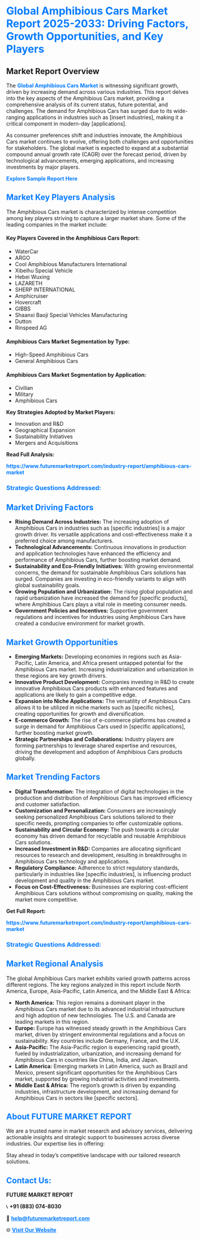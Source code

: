 <h1 style="color: #007BFF;">Global Amphibious Cars Market Report 2025-2033: Driving Factors, Growth Opportunities, and Key Players</h1>

<section id="overview">
<h2>Market Report Overview</h2>
<p>The <a href="https://www.futuremarketreport.com/industry-report/amphibious-cars-market" style="color: #007BFF; text-decoration: none;"><strong>Global Amphibious Cars Market</strong></a> is witnessing significant growth, driven by increasing demand across various industries. This report delves into the key aspects of the Amphibious Cars market, providing a comprehensive analysis of its current status, future potential, and challenges. The demand for Amphibious Cars has surged due to its wide-ranging applications in industries such as [insert industries], making it a critical component in modern-day [applications].</p>
<p>As consumer preferences shift and industries innovate, the Amphibious Cars market continues to evolve, offering both challenges and opportunities for stakeholders. The global market is expected to expand at a substantial compound annual growth rate (CAGR) over the forecast period, driven by technological advancements, emerging applications, and increasing investments by major players.</p>
</section>

<section id="overview">
<p><a href="https://www.futuremarketreport.com/request-sample/reportId=116517" style="color: #007BFF; text-decoration: none;"><strong>Explore Sample Report Here</strong></a></p>
</section>

<section id="key-players">
<h2 style="color: #007BFF;">Market Key Players Analysis</h2>
<p>The Amphibious Cars market is characterized by intense competition among key players striving to capture a larger market share. Some of the leading companies in the market include:</p>
<h4>Key Players Covered in the Amphibious Cars Report:</h4>
<ul><li>WaterCar</li><li>ARGO</li><li>Cool Amphibious Manufacturers International</li><li>Xibeihu Special Vehicle</li><li>Hebei Wuxing</li><li>LAZARETH</li><li>SHERP INTERNATIONAL</li><li>Amphicruiser</li><li>Hovercraft</li><li>GIBBS</li><li>Shaanxi Baoji Special Vehicles Manufacturing</li><li>Dutton</li><li>Rinspeed AG</li></ul>
<h4>Amphibious Cars Market Segmentation by Type:</h4>
<ul><li>High-Speed Amphibious Cars</li><li>General Amphibious Cars</li></ul>

<h4>Amphibious Cars Market Segmentation by Application:</h4>
<ul><li>Civilian</li><li>Military</li><li>Amphibious Cars</li></ul>
<p><strong>Key Strategies Adopted by Market Players:</strong></p>
<ul>
<li>Innovation and R&D</li>
<li>Geographical Expansion</li>
<li>Sustainability Initiatives</li>
<li>Mergers and Acquisitions</li>
</ul>
</section>

<section>
<p><strong>Read Full Analysis: </strong></p><a href="https://www.futuremarketreport.com/industry-report/amphibious-cars-market" style="color: #007BFF; text-decoration: none;"><strong>https://www.futuremarketreport.com/industry-report/amphibious-cars-market</strong></a>
<h3 style="color: #007BFF;">Strategic Questions Addressed:</h3>
</section>

<section id="driving-factors">
<h2 style="color: #007BFF;">Market Driving Factors</h2>
<ul>
<li><strong>Rising Demand Across Industries:</strong> The increasing adoption of Amphibious Cars in industries such as [specific industries] is a major growth driver. Its versatile applications and cost-effectiveness make it a preferred choice among manufacturers.</li>
<li><strong>Technological Advancements:</strong> Continuous innovations in production and application technologies have enhanced the efficiency and performance of Amphibious Cars, further boosting market demand.</li>
<li><strong>Sustainability and Eco-Friendly Initiatives:</strong> With growing environmental concerns, the demand for sustainable Amphibious Cars solutions has surged. Companies are investing in eco-friendly variants to align with global sustainability goals.</li>
<li><strong>Growing Population and Urbanization:</strong> The rising global population and rapid urbanization have increased the demand for [specific products], where Amphibious Cars plays a vital role in meeting consumer needs.</li>
<li><strong>Government Policies and Incentives:</strong> Supportive government regulations and incentives for industries using Amphibious Cars have created a conducive environment for market growth.</li>
</ul>
</section>

<section id="growth-opportunities">
<h2 style="color: #007BFF;">Market Growth Opportunities</h2>
<ul>
<li><strong>Emerging Markets:</strong> Developing economies in regions such as Asia-Pacific, Latin America, and Africa present untapped potential for the Amphibious Cars market. Increasing industrialization and urbanization in these regions are key growth drivers.</li>
<li><strong>Innovative Product Development:</strong> Companies investing in R&D to create innovative Amphibious Cars products with enhanced features and applications are likely to gain a competitive edge.</li>
<li><strong>Expansion into Niche Applications:</strong> The versatility of Amphibious Cars allows it to be utilized in niche markets such as [specific niches], creating opportunities for growth and diversification.</li>
<li><strong>E-commerce Growth:</strong> The rise of e-commerce platforms has created a surge in demand for Amphibious Cars used in [specific applications], further boosting market growth.</li>
<li><strong>Strategic Partnerships and Collaborations:</strong> Industry players are forming partnerships to leverage shared expertise and resources, driving the development and adoption of Amphibious Cars products globally.</li>
</ul>
</section>

<section id="trending-factors">
<h2 style="color: #007BFF;">Market Trending Factors</h2>
<ul>
<li><strong>Digital Transformation:</strong> The integration of digital technologies in the production and distribution of Amphibious Cars has improved efficiency and customer satisfaction.</li>
<li><strong>Customization and Personalization:</strong> Consumers are increasingly seeking personalized Amphibious Cars solutions tailored to their specific needs, prompting companies to offer customizable options.</li>
<li><strong>Sustainability and Circular Economy:</strong> The push towards a circular economy has driven demand for recyclable and reusable Amphibious Cars solutions.</li>
<li><strong>Increased Investment in R&D:</strong> Companies are allocating significant resources to research and development, resulting in breakthroughs in Amphibious Cars technology and applications.</li>
<li><strong>Regulatory Compliance:</strong> Adherence to strict regulatory standards, particularly in industries like [specific industries], is influencing product development and quality in the Amphibious Cars market.</li>
<li><strong>Focus on Cost-Effectiveness:</strong> Businesses are exploring cost-efficient Amphibious Cars solutions without compromising on quality, making the market more competitive.</li>
</ul>
</section>

<section>
<p><strong>Get Full Report: </strong></p><a href="https://www.futuremarketreport.com/industry-report/amphibious-cars-market" style="color: #007BFF; text-decoration: none;"><strong>https://www.futuremarketreport.com/industry-report/amphibious-cars-market</strong></a>
<h3 style="color: #007BFF;">Strategic Questions Addressed:</h3>
</section>


<section id="regional-analysis">
<h2 style="color: #007BFF;">Market Regional Analysis</h2>
<p>The global Amphibious Cars market exhibits varied growth patterns across different regions. The key regions analyzed in this report include North America, Europe, Asia-Pacific, Latin America, and the Middle East & Africa:</p>
<ul>
<li><strong>North America:</strong> This region remains a dominant player in the Amphibious Cars market due to its advanced industrial infrastructure and high adoption of new technologies. The U.S. and Canada are leading markets in this region.</li>
<li><strong>Europe:</strong> Europe has witnessed steady growth in the Amphibious Cars market, driven by stringent environmental regulations and a focus on sustainability. Key countries include Germany, France, and the U.K.</li>
<li><strong>Asia-Pacific:</strong> The Asia-Pacific region is experiencing rapid growth, fueled by industrialization, urbanization, and increasing demand for Amphibious Cars in countries like China, India, and Japan.</li>
<li><strong>Latin America:</strong> Emerging markets in Latin America, such as Brazil and Mexico, present significant opportunities for the Amphibious Cars market, supported by growing industrial activities and investments.</li>
<li><strong>Middle East & Africa:</strong> The region’s growth is driven by expanding industries, infrastructure development, and increasing demand for Amphibious Cars in sectors like [specific sectors].</li>
</ul>
</section>

<footer>
<h2 style="color: #007BFF;">About FUTURE MARKET REPORT</h2>
<p>We are a trusted name in market research and advisory services, delivering actionable insights and strategic support to businesses across diverse industries. Our expertise lies in offering:</p>

<p>Stay ahead in today’s competitive landscape with our tailored research solutions.</p>

<h2 style="color: #007BFF;">Contact Us:</h2>
<p><strong>FUTURE MARKET REPORT</strong></p>
<p>📞 <strong>+91 (883) 074-8030</strong></p>
<p>📧 <strong><a href="mailto:help@futuremarketreport.com" style="color: #007BFF;">help@futuremarketreport.com</a></strong></p>
<p>🌐 <strong><a href="https://www.futuremarketreport.com/" style="color: #007BFF;">Visit Our Website</a></strong></p>
</footer>